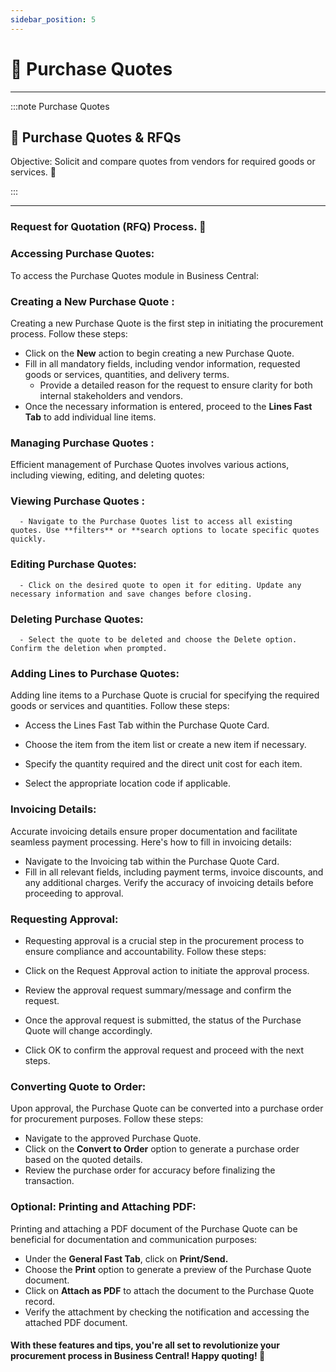 ```yaml
---
sidebar_position: 5
---
```


#  🛒 Purchase Quotes
---

:::note Purchase Quotes
<div class="container">
    <div class="custom-note">
        <h2>🛒 Purchase Quotes & RFQs</h2>
        <p> Objective: Solicit and compare quotes from vendors for required goods or services. 🚀</p>
    </div>
</div>
:::

---

### Request for Quotation (RFQ) Process. 📝 
### Accessing Purchase Quotes:
To access the Purchase Quotes module in Business Central:

### Creating a New Purchase Quote :
Creating a new Purchase Quote is the first step in initiating the procurement process. Follow these steps:
- Click on the **New** action to begin creating a new Purchase Quote.
- Fill in all mandatory fields, including vendor information, requested goods or services, quantities, and delivery terms.
   - Provide a detailed reason for the request to ensure clarity for both internal stakeholders and vendors.
- Once the necessary information is entered, proceed to the **Lines Fast Tab** to add individual line items.

### Managing Purchase Quotes :
Efficient management of Purchase Quotes involves various actions, including viewing, editing, and deleting quotes:

   ### Viewing Purchase Quotes : 
      - Navigate to the Purchase Quotes list to access all existing quotes. Use **filters** or **search options to locate specific quotes quickly.
   ### Editing Purchase Quotes: 
      - Click on the desired quote to open it for editing. Update any necessary information and save changes before closing.

   ### Deleting Purchase Quotes: 
      - Select the quote to be deleted and choose the Delete option. Confirm the deletion when prompted.

### Adding Lines to Purchase Quotes:
Adding line items to a Purchase Quote is crucial for specifying the required goods or services and quantities. Follow these steps:

- Access the Lines Fast Tab within the Purchase Quote Card.

- Choose the item from the item list or create a new item if necessary.

- Specify the quantity required and the direct unit cost for each item.

- Select the appropriate location code if applicable.

### Invoicing Details:
Accurate invoicing details ensure proper documentation and facilitate seamless payment processing. Here's how to fill in invoicing details:

- Navigate to the Invoicing tab within the Purchase Quote Card.
- Fill in all relevant fields, including payment terms, invoice discounts, and any additional charges.
Verify the accuracy of invoicing details before proceeding to approval.

### Requesting Approval:
- Requesting approval is a crucial step in the procurement process to ensure compliance and accountability. Follow these steps:

- Click on the Request Approval action to initiate the approval process.
- Review the approval request summary/message and confirm the request.
- Once the approval request is submitted, the status of the Purchase Quote will change accordingly.
- Click OK to confirm the approval request and proceed with the next steps.

### **Converting Quote to Order:**
Upon approval, the Purchase Quote can be converted into a purchase order for procurement purposes. Follow these steps:

- Navigate to the approved Purchase Quote.
- Click on the **Convert to Order** option to generate a purchase order based on the quoted details.
- Review the purchase order for accuracy before finalizing the transaction.

### Optional: Printing and Attaching PDF:
Printing and attaching a PDF document of the Purchase Quote can be beneficial for documentation and communication purposes:

- Under the **General Fast Tab**, click on **Print/Send.**
- Choose the **Print** option to generate a preview of the Purchase Quote document.
- Click on **Attach as PDF** to attach the document to the Purchase Quote record.
- Verify the attachment by checking the notification and accessing the attached PDF document.

#### **With these features and tips, you're all set to revolutionize your procurement process in Business Central! Happy quoting! 🚀**